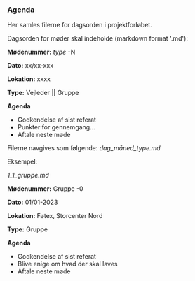 ### Agenda

Her samles filerne for dagsorden i projektforløbet.

Dagsorden for møder skal indeholde (markdown format '.md'):

**Mødenummer:** *type* -N

**Dato:** xx/xx-xxx

**Lokation:** xxxx

**Type:** Vejleder || Gruppe

**Agenda**

- Godkendelse af sist referat
- Punkter for gennemgang...
- Aftale neste møde

Filerne navgives som følgende: *dag_måned_type.md*

Eksempel:

*1_1_gruppe.md*

**Mødenummer:** Gruppe -0

**Dato:** 01/01-2023

**Lokation:** Føtex, Storcenter Nord

**Type:** Gruppe

**Agenda**

- Godkendelse af sist referat
- Blive enige om hvad der skal laves
- Aftale neste møde